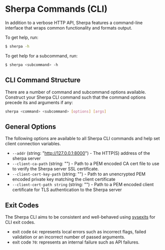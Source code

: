 # Sherpa Commands (CLI)

In addition to a verbose HTTP API, Sherpa features a command-line interface that wraps common functionality and formats output.

To get help, run:
```bash
$ sherpa -h
```

To get help for a subcommand, run:
```bash
$ sherpa <subcommand> -h
```

## CLI Command Structure

There are a number of command and subcommand options available. Construct your Sherpa CLI command such that the command options precede its and arguments if any:

```bash
sherpa <command> <subcommand> [options] [args]
```

## General Options

The following options are available to all Sherpa CLI commands and help set client connection variables.

* `--addr` (string: "http://127.0.0.1:8000") - The HTTP(S) address of the sherpa server
* `--client-ca-path` (string: "") - Path to a PEM encoded CA cert file to use to verify the Sherpa server SSL certificate.
* `--client-cert-key-path` (string: "") - Path to an unencrypted PEM encoded private key matching the client certificate
* `--client-cert-path string` (string: "") - Path to a PEM encoded client certificate for TLS authentication to the Sherpa server

## Exit Codes

The Sherpa CLI aims to be consistent and well-behaved using [sysexits](https://github.com/sean-/sysexits) for CLI exit codes.

* exit code `64`: represents local errors such as incorrect flags, failed validation or an incorrect number of passed arguments.
* exit code `70`: represents an internal failure such as API failures.
